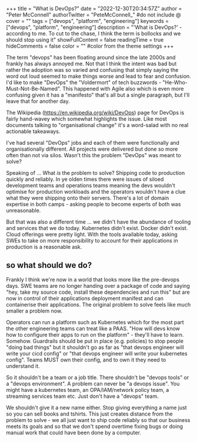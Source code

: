 +++
title = "What is DevOps?"
date = "2022-12-30T20:34:57Z"
author = "Peter McConnell"
authorTwitter = "PeteMcConnell_" #do not include @
cover = ""
tags = ["devops", "platform", "engineering"]
keywords = ["devops", "platform", "engineering"]
description = "'What is DevOps?' - according to me. To cut to the chase, I think the term is bollocks and we should stop using it"
showFullContent = false
readingTime = true
hideComments = false
color = "" #color from the theme settings
+++

The term "devops" has been floating around since the late  2000s and frankly has
always annoyed me. Not that I think the intent was bad but rather the adoption
was so varied and confusing that simply saying the word out loud seemed to make
things worse and lead to fear and confusion. I'd like to make "DevOps" the
"Voldermort" of tech buzzwords - "He-Who-Must-Not-Be-Named". This happened with
Agile also which is even more confusing given it has a "manifesto" that's all
but a single paragraph, but I'll leave that for another day.

The Wikipedia (https://en.wikipedia.org/wiki/DevOps) page for DevOps is fairly
hand-wavey which somewhat highlights the issue. Like most documents talking to
"organisational change" it's a word-salad with no real actionable takeaways.

I've had several "DevOps" jobs and each of them were functionally and
organisationally different. All projects were delivered but done so more often
than not via silos. Wasn't this the problem "DevOps" was meant to solve?

Speaking of ... What _is_ the problem to solve? Shipping code to production
quickly and reliably. In ye olden times there were issues of siloed development
teams and operations teams meaning the devs wouldn't optimise for production
workloads and the operators wouldn't have a clue what they were shipping onto
their servers. There's a lot of domain expertise in both camps - asking people
to become experts of both was unreasonable.

But that was also a different time ... we didn't have the abundance of tooling
and services that we do today. Kubernetes didn't exist. Docker didn't exist.
Cloud offerings were pretty light. With the tools available today, asking SWEs
to take on more responsibility to account for their applications in production
is a reasonable ask.

so what should we do?
---------------------

Frankly I think we're now in a world that looks more like the pre-devops days.
SWE teams are no longer handing over a package of code and saying "hey, take my
source code, install these dependencies and run this" but are now in control of
their applications deployment manifest and can containerise their applications.
The original problem to solve feels like much smaller a problem now.

Operators can run a platform such as Kubernetes which for the most part the
other engineering teams can treat like a PAAS. "How will devs know how to
configure their apps to run on the platform" - they'll have to learn. Somehow.
Guardrails should be put in place (e.g. policies) to stop people "doing bad
things" but it shouldn't go as far as "that devops engineer will write your
cicd config" or "that devops engineer will write your kubernetes config". Teams
MUST own their config, and to own it they need to understand it.

So it shouldn't be a team or a job title. There shouldn't be "devops tools" or a
"devops environment". A problem can never be "a devops issue". You might have a
kubernetes team, an OPA/IAM/network policy team, a streaming services team etc.
Just don't have a "devops" team.

We shouldn't give it a new name either. Stop giving everything a name just so
you can sell books and tshirts. This just creates distance from the problem to
solve - we all just want to ship code reliably so that our business meets its
goals and so that we don't spend overtime fixing bugs or doing manual work that
could have been done by a computer.
